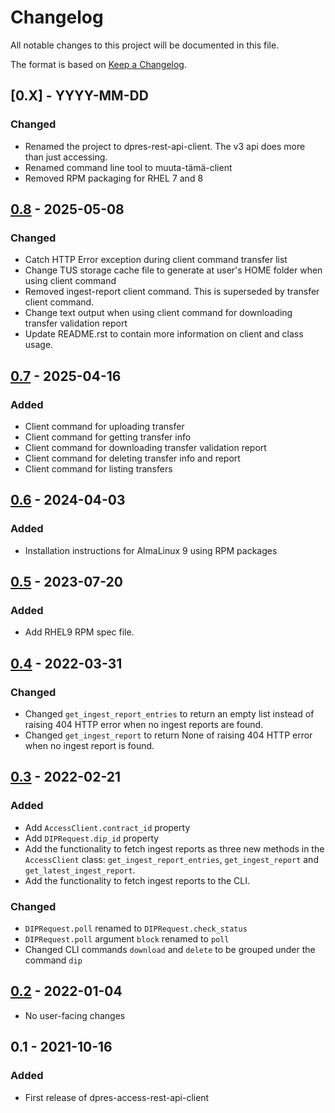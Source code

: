 # Changelog
All notable changes to this project will be documented in this file.

The format is based on [Keep a Changelog](https://keepachangelog.com/en/1.0.0/).

## [0.X] - YYYY-MM-DD
### Changed
 - Renamed the project to dpres-rest-api-client. The v3 api does more than just accessing.
 - Renamed command line tool to muuta-tämä-client
 - Removed RPM packaging for RHEL 7 and 8

## [0.8] - 2025-05-08
### Changed
 - Catch HTTP Error exception during client command transfer list
 - Change TUS storage cache file to generate at user's HOME folder when using client command
 - Removed ingest-report client command. This is superseded by transfer client command. 
 - Change text output when using client command for downloading transfer validation report
 - Update README.rst to contain more information on client and class usage.

## [0.7] - 2025-04-16
### Added
 - Client command for uploading transfer
 - Client command for getting transfer info
 - Client command for downloading transfer validation report
 - Client command for deleting transfer info and report
 - Client command for listing transfers

## [0.6] - 2024-04-03
### Added
 - Installation instructions for AlmaLinux 9 using RPM packages

## [0.5] - 2023-07-20
### Added
 - Add RHEL9 RPM spec file.

## [0.4] - 2022-03-31
### Changed
- Changed `get_ingest_report_entries` to return an empty list instead of raising 404 HTTP error when no ingest reports are found.
- Changed `get_ingest_report` to return None of raising 404 HTTP error when no ingest report is found.

## [0.3] - 2022-02-21
### Added
 - Add `AccessClient.contract_id` property
 - Add `DIPRequest.dip_id` property
 - Add the functionality to fetch ingest reports as three new methods in the `AccessClient` class: `get_ingest_report_entries`, `get_ingest_report` and `get_latest_ingest_report`.
 - Add the functionality to fetch ingest reports to the CLI.

### Changed
 - `DIPRequest.poll` renamed to `DIPRequest.check_status`
 - `DIPRequest.poll` argument `block` renamed to `poll`
 - Changed CLI commands `download` and `delete` to be grouped under the command `dip`

## [0.2] - 2022-01-04

 - No user-facing changes

## 0.1 - 2021-10-16
### Added
 - First release of dpres-access-rest-api-client

[0.8]: https://github.com/Digital-Preservation-Finland/dpres-rest-api-client/compare/v0.7...v0.8
[0.7]: https://github.com/Digital-Preservation-Finland/dpres-rest-api-client/compare/v0.6...v0.7
[0.6]: https://github.com/Digital-Preservation-Finland/dpres-rest-api-client/compare/v0.5...v0.6
[0.5]: https://github.com/Digital-Preservation-Finland/dpres-rest-api-client/compare/v0.4...v0.5
[0.4]: https://github.com/Digital-Preservation-Finland/dpres-rest-api-client/compare/v0.3...v0.4
[0.3]: https://github.com/Digital-Preservation-Finland/dpres-rest-api-client/compare/v0.2...v0.3
[0.2]: https://github.com/Digital-Preservation-Finland/dpres-rest-api-client/compare/v0.1...v0.2
[Unreleased]: https://github.com/Digital-Preservation-Finland/dpres-rest-api-client/compare/v0.8...HEAD
